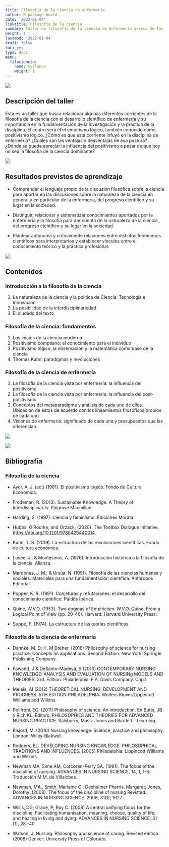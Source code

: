 ```yaml
---
title: Filosofía de la ciencia de enfermería
author: R package build
date: '2022-01-04'
linktitle: Filosofía de la ciencia
summary: Taller de filosofía de la ciencia de Enfermería acerca de las diferentes corrientes de la filosofía de la ciencia y su influencia en el desarrollo científico de enfermería para la fundamentación de la investigación y la práctica de esta disciplina. 
weight: 1
lastmod: '2022-01-04'
draft: false
toc: yes
type: docs
menu:
  filociencia:
    name: Syllabus
    weight: 1
---
```


![](/courses/hfc/_index_files/12.jpg)

##  Descripción del taller


Esta es un taller que busca relacionar algunas diferentes corrientes de la filosofía de la ciencia con el desarrollo científico de enfermería y su importancia en la fundamentación de la investigación y la práctica de la disciplina. El centro será el el empirismo lógico, también conocido como positivismo lógico. ¿Cómo es que esta corriente infuyó en la disciplina de enfermería? ¿Cuáles son las ventajas y desventajas de esa postura? ¿Dónde se puede apreciar la influencia del positivismo a pesar de que hoy no sea la filosofía de la ciencia dominante?

![](/courses/hfc/_index_files/borde.jpg)

## Resultados previstos de aprendizaje


- Comprender el lenguaje propio de la discusión filosófica sobre la ciencia para aportar en las discusiones sobre la naturaleza de la ciencia en general y en particular de la enfermería, del progreso científico y su lugar en la sociedad.

- Distinguir, relacionar y sistematizar conocimientos aportados por la enfermería y la filosofía para dar cuenta de la naturaleza de la ciencia, del progreso científico y su lugar en la sociedad.

- Plantear autónoma y críticamente relaciones entre distintos fenómenos científicos para interpretarlos y establecer vínculos entre el conocimiento teórico y la práctica profesional.




![](/courses/hfc/_index_files/borde.jpg)

## Contenidos

### Introducción a la filosofía de la ciencia

1. La naturaleza de la ciencia y la política de Ciencia, Tecnología e Innovación
1. La posibilidad de la interdisciplinariedad
1. El ciudado del texto

### Filosofía de la ciencia: fundamentos

1. Los inicios de la ciencia moderna
1. Positivismo comptiano: el conocimiento para el individuo
1. Positivismo lógico: la observación y la matemática como base de la ciencia
1. Thomas Kuhn: paradigmas y revoluciones

### Filosofía de la ciencia de enfermería

1. La filosofía de la ciencia vista por enfermería: la influencia del positivismo
1. La filosofía de la ciencia vista por enfermería: la influencia del post-positivismo
4. Conceptos del metaparadigma y análisis de cada uno de ellos. Ubicación de éstos de acuerdo con los lineamientos filosóficos propios de cada uno.
3. Visiones de enfermería: significado de cada una y presupuestos que las diferencian.



![](/courses/hfc/_index_files/borde.jpg)

![](/courses/hfc/_index_files/borde.jpg)


## Bibliografía

### Filosofía de la ciencia

- Ayer, A. J. (ed.) (1981). El positivismo lógico. Fondo de Cultura Económica. 

- Frodeman, R. (2013). Sustainable Knowledge: A Theory of Interdisciplinarity. Palgrave Macmillan.

- Harding, S. (1997). Ciencia y feminismo. Ediciones Morata.

- Hubbs,  O’Rourke, and Orzack, (2020). The Toolbox Dialogue Initiative. https://doi.org/10.1201/9780429440014.

- Kuhn, T. S. (2019). La estructura de las revoluciones científicas. Fondo de cultura económica.

- Losee, J., & Montesinos, A. (1976). Introducción histórica a la filosofía de la ciencia. Alianza.

- Mardones, J. M., & Ursúa, N. (1991). Filosofía de las ciencias humanas y sociales. Materiales para una fundamentación científica. Anthropos Editorial.

- Popper, K. R. (1991). Conjeturas y refutaciones: el desarrollo del conocimiento científico. Paidós Ibérica.

- Quine, W.V.O. (1953). Two dogmas of Empiricism. W.V.O. Quine, From a Logical Point of View (pp. 20-46). Harvard: Harvard University Press.     

- Suppe, F. (1974). La estructura de las teorías científicas. 


### Filosofía de la ciencia de enfermería

- Dahnke, M. D; H. M Dreher. (2016) Philosophy of science for nursing practice: Concepts an applications. Second Edition. New York: Springer Publishing Company.

- Fawcett, J & DeSanto-Madeya, S (2013) CONTEMPORARY NURSING KNOWLEDGE: ANALYSIS AND EVALUATION OF NURSINg MODELS AND THEORIES. 3rd. Edition. Philadelphia: F.A. Davis Company. Cap.1 

- Meleis, AI (2012) THEORETICAL NURSING: DEVELOPMENT AND PROGRESS. 5TH EDITION.PHILADELPHIA: Wolters Kluver/Lippincott Williams and Wilkins. 

- Polifroni, EC. (2011) Philosophy of science: An introduction. En Butts, JB y Rich KL. Editors. PHILOSOPHIES AND THEORIES FOR ADVANCED NURSING PRACTICE. Salsburry, Mass: Jones and Bartlett - Learning.

- Risjord, M. (2010) Nursing knowledge: Science, practice and philosophy. London: Wiley-Blakwell.

- Rodgers, BL. DEVELOPING NURSING KNOWLEDGE: PHILOSOPHICAL TRADITIONS AND INFLUENCES. (2005) Philadelphia: Lippincott Williams and Wilkins.

- Newman MA, Sime AM, Corcoran-Perry SA. (1991). The focus of the discipline of nursing. ADVANCES IN NURSING SCIENCE. 14, 1, 1-6. Traducción M.M. de Villalobos. 

- Newman, MA., Smith, Marlaine C.; Dexheimer Pharris, Margaret; Jones, Dorothy. (2008). The focus of the discipline of nursing Revisted. ADVANCES IN NURSING SCIENCE. 2008; 31(1); 1627

- Willis, DG; Grace, P; Roy C. (2008) A central unifying focus for the discipline: Facilitating humanisation, meaning, choose, quality of life, and healing in living and dying. ADVANCES IN NURSING SCIENCE. 31 (1), 28 -40.

- Watson, J. Nursing: Philosophy and science of caring. Revised edition. (2008) Denver: University Press of Colorado.



